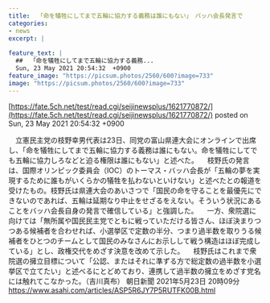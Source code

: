```yaml
---
title:  「命を犠牲にしてまで五輪に協力する義務は誰にもない」　バッハ会長発言で  
categories:
- news
excerpt: |
  
feature_text: |
  ##  「命を犠牲にしてまで五輪に協力する義務...
  Sun, 23 May 2021 20:54:32  +0900
feature_image: "https://picsum.photos/2560/600?image=733"
image: "https://picsum.photos/2560/600?image=733"
---
```


[https://fate.5ch.net/test/read.cgi/seijinewsplus/1621770872/](https://fate.5ch.net/test/read.cgi/seijinewsplus/1621770872/)
posted on Sun, 23 May 2021 20:54:32  +0900

<!--more-->

　立憲民主党の枝野幸男代表は23日、同党の富山県連大会にオンラインで出席し、「命を犠牲にしてまで五輪に協力する義務は誰にもない。命を犠牲にしてでも五輪に協力しろなどと迫る権限は誰にもない」と述べた。 　枝野氏の発言は、国際オリンピック委員会（IOC）のトーマス・バッハ会長が「五輪の夢を実現するために誰もがいくらかの犠牲を払わないといけない」と述べたとの報道を受けたもの。枝野氏は県連大会のあいさつで「国民の命を守ることを最優先にできないのであれば、五輪は延期なり中止をせざるをえない。そういう状況にあることをバッハ会長自身の発言で確信している」と強調した。 　一方、衆院選に向けては「無所属や国民民主党でともに戦っていただける皆さん、ほぼ決まりつつある候補者を合わせれば、小選挙区で定数の半分、つまり過半数を取りうる候補者をひとつのチームとして国民のみなさんにお示しして戦う構造はほぼ完成している」とし、政権交代をめざす決意を改めて示した。 　枝野氏はこれまで衆院選の擁立目標について「公認、またはそれに準ずる方で総定数の過半数を小選挙区で立てたい」と述べるにとどめており、連携して過半数の擁立をめざす党名には触れてこなかった。（吉川真布） 朝日新聞 2021年5月23日 20時09分 https://www.asahi.com/articles/ASP5R6JY7P5RUTFK00B.html
